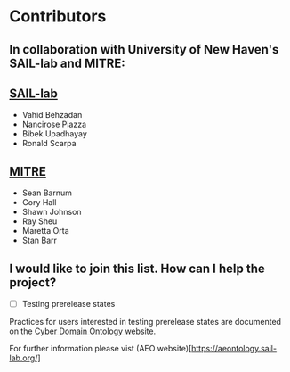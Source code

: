 # Contributors

## In collaboration with University of New Haven's SAIL-lab and MITRE:

## [SAIL-lab](sail-lab.org/)
* Vahid Behzadan
* Nancirose Piazza
* Bibek Upadhayay
* Ronald Scarpa

## [MITRE](https://www.mitre.org/)
* Sean Barnum
* Cory Hall
* Shawn Johnson
* Ray Sheu
* Maretta Orta
* Stan Barr

## I would like to join this list. How can I help the project?
- [ ] Testing prerelease states

Practices for users interested in testing prerelease states are documented on the [Cyber Domain Ontology website](https://cyberdomainontology.org/ontology/development/#testing-prereleases).

For further information please vist (AEO website)[https://aeontology.sail-lab.org/]
